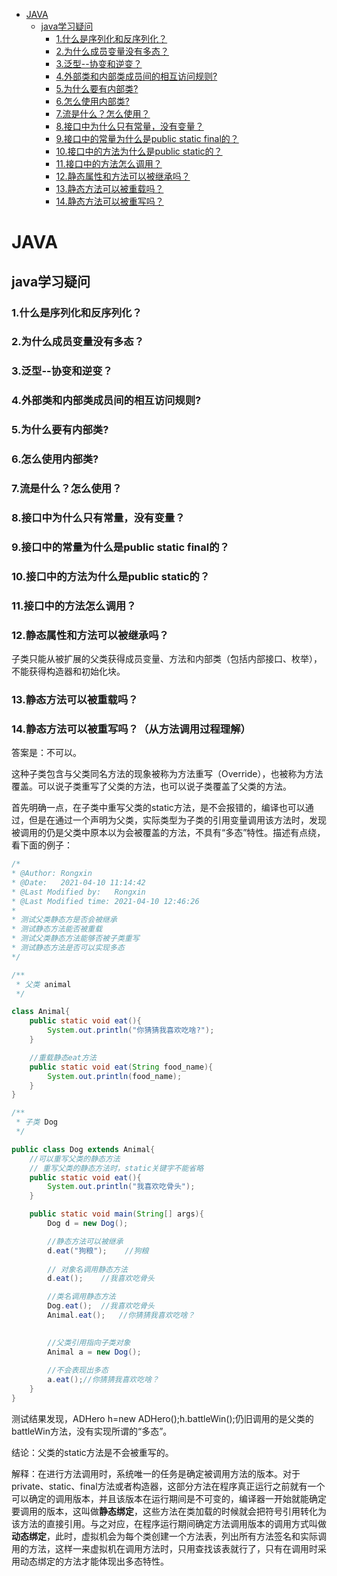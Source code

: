 * [JAVA](#java)
	* [java学习疑问](#java学习疑问)
		* [1.什么是序列化和反序列化？](#1什么是序列化和反序列化)
		* [2.为什么成员变量没有多态？](#2为什么成员变量没有多态)
		* [3.泛型--协变和逆变？](#3泛型-协变和逆变)
		* [4.外部类和内部类成员间的相互访问规则?](#4外部类和内部类成员间的相互访问规则)
		* [5.为什么要有内部类?](#5为什么要有内部类)
		* [6.怎么使用内部类?](#6怎么使用内部类)
		* [7.流是什么？怎么使用？](#7流是什么怎么使用)
		* [8.接口中为什么只有常量，没有变量？](#8接口中为什么只有常量没有变量)
		* [9.接口中的常量为什么是public static final的？](#9接口中的常量为什么是public-static-final的)
		* [10.接口中的方法为什么是public static的？](#10接口中的方法为什么是public-static的)
		* [11.接口中的方法怎么调用？](#11接口中的方法怎么调用)
		* [12.静态属性和方法可以被继承吗？](#12静态属性和方法可以被继承吗)
		* [13.静态方法可以被重载吗？](#13静态方法可以被重载吗)
		* [14.静态方法可以被重写吗？](#14静态方法可以被重写吗)

# JAVA
## java学习疑问

### 1.什么是序列化和反序列化？

### 2.为什么成员变量没有多态？

### 3.泛型--协变和逆变？

### 4.外部类和内部类成员间的相互访问规则?

### 5.为什么要有内部类?

### 6.怎么使用内部类?

### 7.流是什么？怎么使用？

### 8.接口中为什么只有常量，没有变量？

### 9.接口中的常量为什么是public static final的？

### 10.接口中的方法为什么是public static的？

### 11.接口中的方法怎么调用？

### 12.静态属性和方法可以被继承吗？

子类只能从被扩展的父类获得成员变量、方法和内部类（包括内部接口、枚举），不能获得构造器和初始化块。

### 13.静态方法可以被重载吗？

### 14.静态方法可以被重写吗？（从方法调用过程理解）

答案是：不可以。

这种子类包含与父类同名方法的现象被称为方法重写（Override），也被称为方法覆盖。可以说子类重写了父类的方法，也可以说子类覆盖了父类的方法。

首先明确一点，在子类中重写父类的static方法，是不会报错的，编译也可以通过，但是在通过一个声明为父类，实际类型为子类的引用变量调用该方法时，发现被调用的仍是父类中原本以为会被覆盖的方法，不具有“多态”特性。描述有点绕，看下面的例子：

``` java
/*
* @Author: Rongxin
* @Date:   2021-04-10 11:14:42
* @Last Modified by:   Rongxin
* @Last Modified time: 2021-04-10 12:46:26
* 
* 测试父类静态方是否会被继承
* 测试静态方法能否被重载
* 测试父类静态方法能够否被子类重写
* 测试静态方法是否可以实现多态
*/

/**
 * 父类 animal
 */

class Animal{
	public static void eat(){
		System.out.println("你猜猜我喜欢吃啥?");
	}

	//重载静态eat方法
	public static void eat(String food_name){
		System.out.println(food_name);
	}
}

/**
 * 子类 Dog
 */

public class Dog extends Animal{
	//可以重写父类的静态方法
	// 重写父类的静态方法时，static关键字不能省略
	public static void eat(){
		System.out.println("我喜欢吃骨头");
	}

	public static void main(String[] args){
		Dog d = new Dog();

		//静态方法可以被继承
		d.eat("狗粮");	//狗粮
		
		// 对象名调用静态方法
		d.eat();	//我喜欢吃骨头

		//类名调用静态方法
		Dog.eat();	//我喜欢吃骨头
		Animal.eat();	//你猜猜我喜欢吃啥？
	

		//父类引用指向子类对象
		Animal a = new Dog();
		
		//不会表现出多态
		a.eat();//你猜猜我喜欢吃啥？
	}
}
```

测试结果发现，ADHero h=new ADHero();h.battleWin();仍旧调用的是父类的battleWin方法，没有实现所谓的“多态”。

结论：父类的static方法是不会被重写的。

解释：在进行方法调用时，系统唯一的任务是确定被调用方法的版本。对于private、static、final方法或者构造器，这部分方法在程序真正运行之前就有一个可以确定的调用版本，并且该版本在运行期间是不可变的，编译器一开始就能确定要调用的版本，这叫做**静态绑定**，这些方法在类加载的时候就会把符号引用转化为该方法的直接引用。与之对应，在程序运行期间确定方法调用版本的调用方式叫做**动态绑定**，此时，虚拟机会为每个类创建一个方法表，列出所有方法签名和实际调用的方法，这样一来虚拟机在调用方法时，只用查找该表就行了，只有在调用时采用动态绑定的方法才能体现出多态特性。
